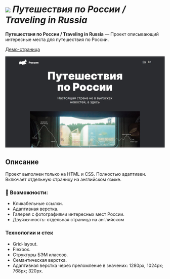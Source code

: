 # ![](./images/logo-ico.ico) *Путешествия по России / Traveling in Russia*

**Путешествия по России / Traveling in Russia** — Проект описывающий интересные места для путешествия по России.

[Демо-страница](https://sanyazola.github.io/russian-travel/)

![Главная страница](./images/russian-travel.jpg)

## Описание

Проект выполнен только на HTML и CSS. Полностью адаптивен. Включает отдельную страницу на английском языке.

### 🚀 Возможности:
- Кликабельные ссылки.
- Адаптивная верстка.
- Галерея с фотографиями интересных мест России.
- Двуязычность: отдельная страница на английском


### Технологии и стек
- Grid-layout.
- Flexbox.
- Структуры БЭМ классов.
- Семантическая верстка.
- Адаптивная верстка через преломление в значених: 1280px, 1024px; 768px; 320px.


